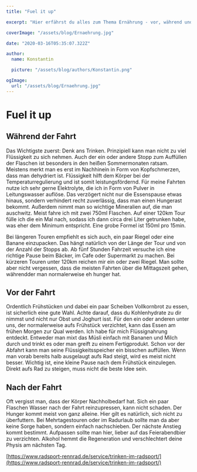 ```yaml
---
title: "Fuel it up"

excerpt: "Hier erfährst du alles zum Thema Ernährung - vor, während und nach der Fahrt"

coverImage: "/assets/blog/Ernaehrung.jpg"

date: "2020-03-16T05:35:07.322Z"

author:
  name: Konstantin

  picture: "/assets/blog/authors/Konstantin.png"

ogImage:
  url: "/assets/blog/Ernaehrung.jpg"
---
```


# Fuel it up

## Während der Fahrt

Das Wichtigste zuerst: Denk ans Trinken. Prinzipiell kann man nicht zu viel Flüssigkeit zu sich nehmen. Auch der ein oder andere Stopp zum Auffüllen der Flaschen ist besonders in den heißen Sommermonaten ratsam. Meistens merkt man es erst im Nachhinein in Form von Kopfschmerzen, dass man dehydriert ist. Flüssigkeit hilft dem Körper bei der Temperaturregulierung und ist somit leistungsfördernd. Für meine Fahrten nutze ich sehr gerne Elektrolyte, die ich in Form von Pulver in Leitungswasser auflöse. Das verzögert nicht nur die Essenspause etwas hinaus, sondern verhindert recht zuverlässig, dass man einen Hungerast bekommt. Außerdem nimmt man so wichtige Mineralien auf, die man auschwitz. Meist fahre ich mit zwei 750ml Flaschen. Auf einer 120km Tour fülle ich die ein Mal nach, sodass ich dann circa drei Liter getrunken habe, was eher dem Minimum entspricht. Eine grobe Formel ist 150ml pro 15min.

Bei längeren Touren empfiehlt es sich auch, ein paar Riegel oder eine Banane einzupacken. Das hängt natürlich von der Länge der Tour und von der Anzahl der Stopps ab. Ab fünf Stunden Fahrzeit versuche ich eine richtige Pause beim Bäcker, im Cafe oder Supermarkt zu machen. Bei kürzeren Touren unter 120km reichen mir ein oder zwei Riegel. Man sollte aber nicht vergessen, dass die meisten Fahrten über die Mittagszeit gehen, währendder man normalerweise eh hunger hat.

## Vor der Fahrt

Ordentlich Frühstücken und dabei ein paar Scheiben Vollkornbrot zu essen, ist sicherlich eine gute Wahl. Achte darauf, dass du Kohlenhydrate zu dir nimmst und nicht nur Obst und Joghurt isst. Für den ein oder anderen unter uns, der normalerweise aufs Frühstück verzichtet, kann das Essen am frühen Morgen zur Qual werden. Ich habe für mich Flüssignahrung entdeckt. Entweder man mixt das Müsli einfach mit Bananen und Milch durch und trinkt es oder man greift zu einem Fertigprodukt. Schon vor der Abfahrt kann man seine Flüssigkeitsspeicher ein bisschen auffüllen. Wenn man vorab bereits halb ausgelaugt aufs Rad steigt, wird es meist nicht besser. Wichtig ist, eine kleine Pause nach dem Frühstück einzulegen. Direkt aufs Rad zu steigen, muss nicht die beste Idee sein.

## Nach der Fahrt

Oft vergisst man, dass der Körper Nachholbedarf hat. Sich ein paar Flaschen Wasser nach der Fahrt reinzupressen, kann nicht schaden. Der Hunger kommt meist von ganz alleine. Hier gilt es natürlich, sich nicht zu überfuttern. Bei Mehrtagestouren oder im Radurlaub sollte man da aber keine Sorge haben, sondern einfach nachschieben. Der nächste Anstieg kommt bestimmt. Aufpassen sollte man hier, lieber auf das Feierabendbier zu verzichten. Alkohol hemmt die Regeneration und verschlechtert deine Physis am nächsten Tag.

[https://www.radsport-rennrad.de/service/trinken-im-radsport/](https://www.radsport-rennrad.de/service/trinken-im-radsport/)
